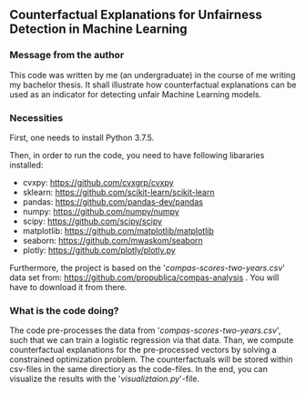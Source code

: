## Counterfactual Explanations for Unfairness Detection in Machine Learning

### Message from the author

This code was written by me (an undergraduate) in the course of me
writing my bachelor thesis. It shall illustrate how counterfactual
explanations can be used as an indicator for detecting unfair Machine
Learning models.

### Necessities

First, one needs to install Python 3.7.5.

Then, in order to run the code, you need to have following libararies
installed:

- cvxpy: https://github.com/cvxgrp/cvxpy
- sklearn: https://github.com/scikit-learn/scikit-learn
- pandas: https://github.com/pandas-dev/pandas
- numpy: https://github.com/numpy/numpy
- scipy: https://github.com/scipy/scipy
- matplotlib: https://github.com/matplotlib/matplotlib
- seaborn: https://github.com/mwaskom/seaborn
- plotly: https://github.com/plotly/plotly.py

Furthermore, the project is based on the '_compas-scores-two-years.csv_'
data set from: https://github.com/propublica/compas-analysis .
You will have to download it from there.

### What is the code doing?

The code pre-processes the data from '_compas-scores-two-years.csv_', such that
we can train a logistic regression via that data. Than, we compute counterfactual
explanations for the pre-processed vectors by solving a constrained optimization
problem. The counterfactuals will be stored within csv-files in the same directiory
as the code-files. In the end, you can visualize the results with the '_visualiztaion.py_'-file.
